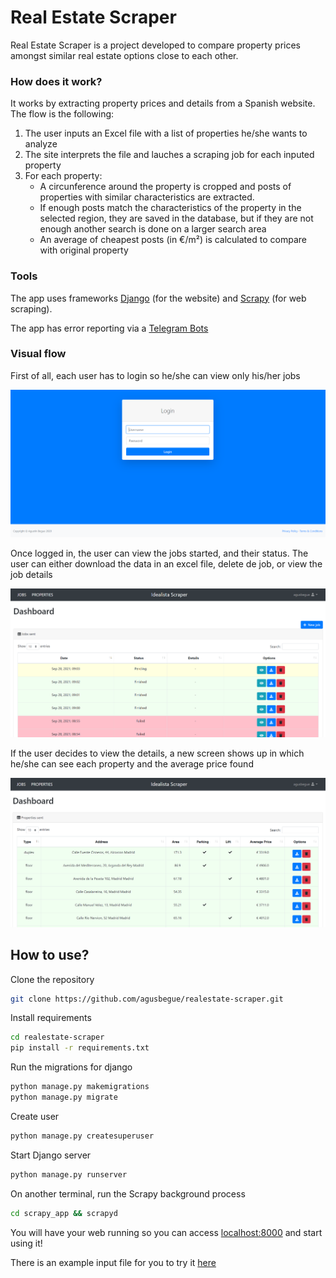 # Real Estate Scraper

Real Estate Scraper is a project developed to compare property prices amongst similar real estate options close to each other.


### How does it work?

It works by extracting property prices and details from a Spanish website. The flow is the following:
1) The user inputs an Excel file with a list of properties he/she wants to analyze
2) The site interprets the file and lauches a scraping job for each inputed property
3) For each property:
   - A circunference around the property is cropped and posts of properties with similar characteristics are extracted.
   - If enough posts match the characteristics of the property in the selected region, they are saved in the database, but if they are not enough another search is done on a larger search area
   - An  average of cheapest posts (in €/m²) is calculated to compare with original property


### Tools

The app uses frameworks [Django](https://www.djangoproject.com/) (for the website) and [Scrapy](https://scrapy.org/) (for web scraping).

The app has error reporting via a [Telegram Bots](https://core.telegram.org/bots)


### Visual flow

First of all, each user has to login so he/she can view only his/her jobs

![alt text](https://github.com/agusbegue/realestate-scraper/blob/master/data/screenshots/login.png?raw=true)

Once logged in, the user can view the jobs started, and their status. The user can either download the data in an excel file, delete de job, or view the job details

![alt text](https://github.com/agusbegue/realestate-scraper/blob/master/data/screenshots/dashboard.png?raw=true)

If the user decides to view the details, a new screen shows up in which he/she can see each property and the average price found

![alt text](https://github.com/agusbegue/realestate-scraper/blob/master/data/screenshots/properties.png?raw=true)


## How to use?

Clone the repository
```bash
git clone https://github.com/agusbegue/realestate-scraper.git
```

Install requirements
```bash
cd realestate-scraper
pip install -r requirements.txt
```

Run the migrations for django
```bash
python manage.py makemigrations
python manage.py migrate
```

Create user
```bash
python manage.py createsuperuser
```

Start Django server
```bash
python manage.py runserver
```

On another terminal, run the Scrapy background process
```bash
cd scrapy_app && scrapyd
```


You will have your web running so you can access [localhost:8000](http://localhost:8000) and start using it!

There is an example input file for you to try it [here](https://github.com/agusbegue/realestate-scraper/blob/master/data/example_input.xlsx)